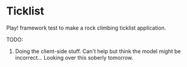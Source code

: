 Ticklist
========

Play! framework test to make a rock climbing ticklist application.

TODO:

1) Doing the client-side stuff. Can't help but think the model might be
incorrect... Looking over this soberly tomorrow.
